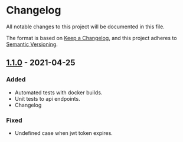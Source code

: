 # Changelog
All notable changes to this project will be documented in this file.

The format is based on [Keep a Changelog](https://keepachangelog.com/en/1.0.0/),
and this project adheres to [Semantic Versioning](https://semver.org/spec/v2.0.0.html).

## [1.1.0] - 2021-04-25
### Added
- Automated tests with docker builds.
- Unit tests to api endpoints.
- Changelog

### Fixed
- Undefined case when jwt token expires.

[Unreleased]: https://github.com/aticie/ronnia-web/compare/v1.1.0...HEAD
[1.1.0]: https://github.com/aticie/ronnia-web/releases/tag/v1.1.0